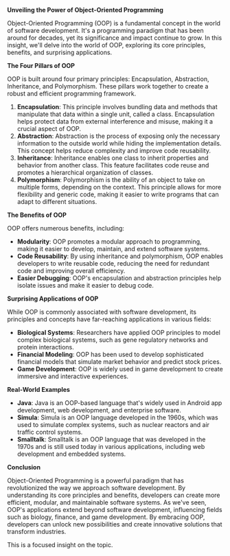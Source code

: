 **Unveiling the Power of Object-Oriented Programming**

Object-Oriented Programming (OOP) is a fundamental concept in the world of software development. It's a programming paradigm that has been around for decades, yet its significance and impact continue to grow. In this insight, we'll delve into the world of OOP, exploring its core principles, benefits, and surprising applications.

**The Four Pillars of OOP**

OOP is built around four primary principles: Encapsulation, Abstraction, Inheritance, and Polymorphism. These pillars work together to create a robust and efficient programming framework.

1. **Encapsulation**: This principle involves bundling data and methods that manipulate that data within a single unit, called a class. Encapsulation helps protect data from external interference and misuse, making it a crucial aspect of OOP.
2. **Abstraction**: Abstraction is the process of exposing only the necessary information to the outside world while hiding the implementation details. This concept helps reduce complexity and improve code reusability.
3. **Inheritance**: Inheritance enables one class to inherit properties and behavior from another class. This feature facilitates code reuse and promotes a hierarchical organization of classes.
4. **Polymorphism**: Polymorphism is the ability of an object to take on multiple forms, depending on the context. This principle allows for more flexibility and generic code, making it easier to write programs that can adapt to different situations.

**The Benefits of OOP**

OOP offers numerous benefits, including:

* **Modularity**: OOP promotes a modular approach to programming, making it easier to develop, maintain, and extend software systems.
* **Code Reusability**: By using inheritance and polymorphism, OOP enables developers to write reusable code, reducing the need for redundant code and improving overall efficiency.
* **Easier Debugging**: OOP's encapsulation and abstraction principles help isolate issues and make it easier to debug code.

**Surprising Applications of OOP**

While OOP is commonly associated with software development, its principles and concepts have far-reaching applications in various fields:

* **Biological Systems**: Researchers have applied OOP principles to model complex biological systems, such as gene regulatory networks and protein interactions.
* **Financial Modeling**: OOP has been used to develop sophisticated financial models that simulate market behavior and predict stock prices.
* **Game Development**: OOP is widely used in game development to create immersive and interactive experiences.

**Real-World Examples**

* **Java**: Java is an OOP-based language that's widely used in Android app development, web development, and enterprise software.
* **Simula**: Simula is an OOP language developed in the 1960s, which was used to simulate complex systems, such as nuclear reactors and air traffic control systems.
* **Smalltalk**: Smalltalk is an OOP language that was developed in the 1970s and is still used today in various applications, including web development and embedded systems.

**Conclusion**

Object-Oriented Programming is a powerful paradigm that has revolutionized the way we approach software development. By understanding its core principles and benefits, developers can create more efficient, modular, and maintainable software systems. As we've seen, OOP's applications extend beyond software development, influencing fields such as biology, finance, and game development. By embracing OOP, developers can unlock new possibilities and create innovative solutions that transform industries.

This is a focused insight on the topic.